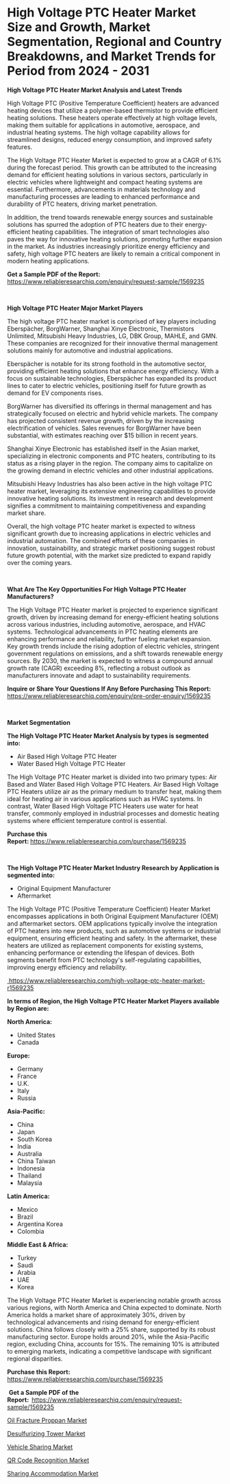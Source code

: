 <p><h1>High Voltage PTC Heater Market Size and Growth, Market Segmentation, Regional and Country Breakdowns, and Market Trends for Period from 2024 -  2031</h1></p><p><strong>High Voltage PTC Heater Market Analysis and Latest Trends</strong></p>
<p><p>High Voltage PTC (Positive Temperature Coefficient) heaters are advanced heating devices that utilize a polymer-based thermistor to provide efficient heating solutions. These heaters operate effectively at high voltage levels, making them suitable for applications in automotive, aerospace, and industrial heating systems. The high voltage capability allows for streamlined designs, reduced energy consumption, and improved safety features.</p><p>The High Voltage PTC Heater Market is expected to grow at a CAGR of 6.1% during the forecast period. This growth can be attributed to the increasing demand for efficient heating solutions in various sectors, particularly in electric vehicles where lightweight and compact heating systems are essential. Furthermore, advancements in materials technology and manufacturing processes are leading to enhanced performance and durability of PTC heaters, driving market penetration.</p><p>In addition, the trend towards renewable energy sources and sustainable solutions has spurred the adoption of PTC heaters due to their energy-efficient heating capabilities. The integration of smart technologies also paves the way for innovative heating solutions, promoting further expansion in the market. As industries increasingly prioritize energy efficiency and safety, high voltage PTC heaters are likely to remain a critical component in modern heating applications.</p></p>
<p><strong>Get a Sample PDF of the Report:&nbsp;</strong> <a href="https://www.reliableresearchiq.com/enquiry/request-sample/1569235?utm_campaign=1738&utm_medium=2&utm_source=Github&utm_content=ia&utm_term=14102024&utm_id=high-voltage-ptc-heater">https://www.reliableresearchiq.com/enquiry/request-sample/1569235</a></p>
<p>&nbsp;</p>
<p><strong>High Voltage PTC Heater Major Market Players</strong></p>
<p><p>The high voltage PTC heater market is comprised of key players including Eberspächer, BorgWarner, Shanghai Xinye Electronic, Thermistors Unlimited, Mitsubishi Heavy Industries, LG, DBK Group, MAHLE, and GMN. These companies are recognized for their innovative thermal management solutions mainly for automotive and industrial applications.</p><p>Eberspächer is notable for its strong foothold in the automotive sector, providing efficient heating solutions that enhance energy efficiency. With a focus on sustainable technologies, Eberspächer has expanded its product lines to cater to electric vehicles, positioning itself for future growth as demand for EV components rises.</p><p>BorgWarner has diversified its offerings in thermal management and has strategically focused on electric and hybrid vehicle markets. The company has projected consistent revenue growth, driven by the increasing electrification of vehicles. Sales revenues for BorgWarner have been substantial, with estimates reaching over $15 billion in recent years.</p><p>Shanghai Xinye Electronic has established itself in the Asian market, specializing in electronic components and PTC heaters, contributing to its status as a rising player in the region. The company aims to capitalize on the growing demand in electric vehicles and other industrial applications.</p><p>Mitsubishi Heavy Industries has also been active in the high voltage PTC heater market, leveraging its extensive engineering capabilities to provide innovative heating solutions. Its investment in research and development signifies a commitment to maintaining competitiveness and expanding market share.</p><p>Overall, the high voltage PTC heater market is expected to witness significant growth due to increasing applications in electric vehicles and industrial automation. The combined efforts of these companies in innovation, sustainability, and strategic market positioning suggest robust future growth potential, with the market size predicted to expand rapidly over the coming years.</p></p>
<p>&nbsp;</p>
<p><strong>What Are The Key Opportunities For High Voltage PTC Heater Manufacturers?</strong></p>
<p><p>The High Voltage PTC Heater market is projected to experience significant growth, driven by increasing demand for energy-efficient heating solutions across various industries, including automotive, aerospace, and HVAC systems. Technological advancements in PTC heating elements are enhancing performance and reliability, further fueling market expansion. Key growth trends include the rising adoption of electric vehicles, stringent government regulations on emissions, and a shift towards renewable energy sources. By 2030, the market is expected to witness a compound annual growth rate (CAGR) exceeding 8%, reflecting a robust outlook as manufacturers innovate and adapt to sustainability requirements.</p></p>
<p><strong>Inquire or Share Your Questions If Any Before Purchasing This Report:</strong> <a href="https://www.reliableresearchiq.com/enquiry/pre-order-enquiry/1569235?utm_campaign=1738&utm_medium=2&utm_source=Github&utm_content=ia&utm_term=14102024&utm_id=high-voltage-ptc-heater">https://www.reliableresearchiq.com/enquiry/pre-order-enquiry/1569235</a></p>
<p>&nbsp;</p>
<p><strong>Market Segmentation</strong></p>
<p><strong>The High Voltage PTC Heater Market Analysis by types is segmented into:</strong></p>
<p><ul><li>Air Based High Voltage PTC Heater</li><li>Water Based High Voltage PTC Heater</li></ul></p>
<p><p>The High Voltage PTC Heater market is divided into two primary types: Air Based and Water Based High Voltage PTC Heaters. Air Based High Voltage PTC Heaters utilize air as the primary medium to transfer heat, making them ideal for heating air in various applications such as HVAC systems. In contrast, Water Based High Voltage PTC Heaters use water for heat transfer, commonly employed in industrial processes and domestic heating systems where efficient temperature control is essential.</p></p>
<p><strong>Purchase this Report:&nbsp;</strong><a href="https://www.reliableresearchiq.com/purchase/1569235?utm_campaign=1738&utm_medium=2&utm_source=Github&utm_content=ia&utm_term=14102024&utm_id=high-voltage-ptc-heater">https://www.reliableresearchiq.com/purchase/1569235</a></p>
<p>&nbsp;</p>
<p><strong>The High Voltage PTC Heater Market Industry Research by Application is segmented into:</strong></p>
<p><ul><li>Original Equipment Manufacturer</li><li>Aftermarket</li></ul></p>
<p><p>The High Voltage PTC (Positive Temperature Coefficient) Heater Market encompasses applications in both Original Equipment Manufacturer (OEM) and aftermarket sectors. OEM applications typically involve the integration of PTC heaters into new products, such as automotive systems or industrial equipment, ensuring efficient heating and safety. In the aftermarket, these heaters are utilized as replacement components for existing systems, enhancing performance or extending the lifespan of devices. Both segments benefit from PTC technology's self-regulating capabilities, improving energy efficiency and reliability.</p></p>
<p><a href="https://www.reliableresearchiq.com/high-voltage-ptc-heater-market-r1569235?utm_campaign=1738&utm_medium=2&utm_source=Github&utm_content=ia&utm_term=14102024&utm_id=high-voltage-ptc-heater">&nbsp;https://www.reliableresearchiq.com/high-voltage-ptc-heater-market-r1569235</a></p>
<p><strong>In terms of Region, the High Voltage PTC Heater Market Players available by Region are:</strong></p>
<p>
    <p> <strong> North America: </strong>
        <ul>
            <li>United States</li>
            <li>Canada</li>
        </ul>
        </p> 
    <p> <strong> Europe: </strong>
        <ul>
            <li>Germany</li>
            <li>France</li>
            <li>U.K.</li>
            <li>Italy</li>
            <li>Russia</li>
        </ul>
        </p> 
    <p> <strong> Asia-Pacific: </strong>
        <ul>
            <li>China</li>
            <li>Japan</li>
            <li>South Korea</li>
            <li>India</li>
            <li>Australia</li>
            <li>China Taiwan</li>
            <li>Indonesia</li>
            <li>Thailand</li>
            <li>Malaysia</li>
        </ul>
        </p> 
    <p> <strong> Latin America: </strong>
        <ul>
            <li>Mexico</li>
            <li>Brazil</li>
            <li>Argentina Korea</li>
            <li>Colombia</li>
        </ul>
        </p> 
    <p> <strong> Middle East & Africa: </strong>
        <ul>
            <li>Turkey</li>
            <li>Saudi</li>
            <li>Arabia</li>
            <li>UAE</li>
            <li>Korea</li>
        </ul>
    </p>
    </p>
<p><p>The High Voltage PTC Heater Market is experiencing notable growth across various regions, with North America and China expected to dominate. North America holds a market share of approximately 30%, driven by technological advancements and rising demand for energy-efficient solutions. China follows closely with a 25% share, supported by its robust manufacturing sector. Europe holds around 20%, while the Asia-Pacific region, excluding China, accounts for 15%. The remaining 10% is attributed to emerging markets, indicating a competitive landscape with significant regional disparities.</p></p>
<p><strong>Purchase this Report: </strong><a href="https://www.reliableresearchiq.com/purchase/1569235?utm_campaign=1738&utm_medium=2&utm_source=Github&utm_content=ia&utm_term=14102024&utm_id=high-voltage-ptc-heater">https://www.reliableresearchiq.com/purchase/1569235</a></p>
<p>&nbsp;<strong>Get a Sample PDF of the Report:&nbsp;&nbsp;</strong><a href="https://www.reliableresearchiq.com/enquiry/request-sample/1569235?utm_campaign=1738&utm_medium=2&utm_source=Github&utm_content=ia&utm_term=14102024&utm_id=high-voltage-ptc-heater">https://www.reliableresearchiq.com/enquiry/request-sample/1569235</a></p>
<p><strong></strong></p>
<p><p><a href="https://www.linkedin.com/pulse/oil-fracture-proppan-market-evolution-regional-adaptations-ehedf?trk=public_post_embed_feed-article-content&utm_campaign=1738&utm_medium=2&utm_source=Github&utm_content=ia&utm_term=14102024&utm_id=high-voltage-ptc-heater">Oil Fracture Proppan Market</a></p><p><a href="https://www.linkedin.com/pulse/desulfurizing-tower-market-overview-forecast-2024-2031-qilje?utm_campaign=1738&utm_medium=2&utm_source=Github&utm_content=ia&utm_term=14102024&utm_id=high-voltage-ptc-heater">Desulfurizing Tower Market</a></p><p><a href="https://www.linkedin.com/pulse/strategic-market-insights-navigating-global-vehicle-hw9tc?trk=public_post_embed_feed-article-content&utm_campaign=1738&utm_medium=2&utm_source=Github&utm_content=ia&utm_term=14102024&utm_id=high-voltage-ptc-heater">Vehicle Sharing Market</a></p><p><a href="https://www.linkedin.com/pulse/market-leaders-laggards-global-qr-code-recognition-trends-ayfsf?trk=public_post_embed_feed-article-content&utm_campaign=1738&utm_medium=2&utm_source=Github&utm_content=ia&utm_term=14102024&utm_id=high-voltage-ptc-heater">QR Code Recognition Market</a></p><p><a href="https://www.linkedin.com/pulse/sharing-accommodation-market-industry-landscape-growth-trajectories-s5x8e?utm_campaign=1738&utm_medium=2&utm_source=Github&utm_content=ia&utm_term=14102024&utm_id=high-voltage-ptc-heater">Sharing Accommodation Market</a></p></p>